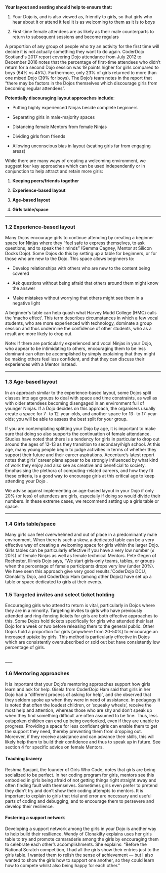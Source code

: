 **Your layout and seating should help to ensure that:**

1. Your Dojo is, and is also viewed as, friendly to girls, so that girls who hear about it or attend it feel it is as welcoming to them as it is to boys

2. First-time female attendees are as likely as their male counterparts to return to subsequent sessions and become regulars

A proportion of any group of people who try an activity for the first time will decide it is not actually something they want to do again. CoderDojo Scotland's 2017 report covering Dojo attendance from July 2012 to December 2016 notes that the percentage of first-time attendees who didn’t return for a second Dojo session was 19 points higher for girls compared to boys \(64% vs 45%\). Furthermore, only 23% of girls returned to more than one mixed Dojo \(39% for boys\). The Dojo’s team notes in the report that “there may be factors in the Dojos themselves which discourage girls from becoming regular attendees”.

**Potentially discouraging layout approaches include:**

* Putting highly experienced Ninjas beside complete beginners

* Separating girls in male-majority spaces

* Distancing female Mentors from female Ninjas

* Dividing girls from friends

* Allowing unconscious bias in layout \(seating girls far from engaging areas\)

While there are many ways of creating a welcoming environment, we suggest four key approaches which can be used independently or in conjunction to help attract and retain more girls:

1. **Keeping peers/friends together**

2. **Experience-based layout**

3. **Age-based layout**

4. **Girls table/space**

---

### 1.2 Experience-based layout

Many Dojos encourage girls to continue attending by creating a beginner space for Ninjas where they “feel safe to express themselves, to ask questions, and to speak their minds” \(Gemma Cagney, Mentor at Silicon Docks Dojo\). Some Dojos do this by setting up a table for beginners, or for those who are new to the Dojo. This space allows beginners to:

* Develop relationships with others who are new to the content being covered

* Ask questions without being afraid that others around them might know the answer

* Make mistakes without worrying that others might see them in a negative light

A beginner's table can help quash what Harvey Mudd College \(HMC\) calls the ‘macho effect’. This term describes circumstances in which a few vocal students, who are more experienced with technology, dominate a group session and thus undermine the confidence of other students, who as a result are more likely to drop out.

Note: If there are particularly experienced and vocal Ninjas in your Dojo, who appear to be intimidating to others, encouraging them to be less dominant can often be accomplished by simply explaining that they might be making others feel less confident, and that they can discuss their experiences with a Mentor instead.

---

### 1.3 Age-based layout

In an approach similar to the experience-based layout, some Dojos split classes into age groups to deal with space and time constraints, as well as with older attendees becoming disengaged in an environment full of younger Ninjas. If a Dojo decides on this approach, the organisers usually create a space for 7- to 12-year-olds, and another space for 13- to 17-year-olds; you will be able to assess the best split for your group.

If you are contemplating splitting your Dojo by age, it is important to make sure that doing so also supports the continuation of female attendance. Studies have noted that there is a tendency for girls in particular to drop out around the ages of 12-13 as they transition to secondary/high school. At this age, many young people begin to judge activities in terms of whether they support their future and their career aspirations. Accenture’s latest report notes that girls’ career plans appear to be strongly influenced by what kind of work they enjoy and also see as creative and beneficial to society. Emphasising the plethora of computing-related careers, and how they fit these criteria, is a good way to encourage girls at this critical age to keep attending your Dojo .

We advise against implementing an age-based layout in your Dojo if only 20% \(or less\) of attendees are girls, especially if doing so would divide their numbers. In these extreme cases, we recommend setting up a girls table or space.

---

### 1.4 Girls table/space

Many girls can feel overwhelmed and out of place in a predominantly male environment. When there is such a skew, a dedicated table can be a very effective way of creating a welcoming space for girls within the larger Dojo. Girls tables can be particularly effective if you have a very low number \(≤ 20%\) of female Ninjas as well as female technical Mentors. Pete Gegen of Rochester, Illinois Dojo says, “We start girls-only teams, tables, or groups when the percentage of female participants drops very low \(under 20%\). We have seen this approach give very good results.”CoderDojo DCU, Clonakilty Dojo, and CoderDojo Ham \(among other Dojos\) have set up a table or space dedicated to girls at their events.

### 1.5 Targeted invites and select ticket holding

Encouraging girls who attend to return is vital, particularly in Dojos where they are in a minority. Targeting invites to girls who have previously attended and ring-fencing tickets for girls are both effective approaches to this. Some Dojos hold tickets specifically for girls who attended their last Dojo for a week or two before releasing them to the general public. Other Dojos hold a proportion for girls \(anywhere from 20-50%\) to encourage an increased uptake by girls. This method is particularly effective in Dojos which are consistently oversubscribed or sold out but have consistently low percentage of girls.

### \_\_\_

### 1.6 Mentoring approaches

It is important that your Dojo’s mentoring approaches support how girls learn and ask for help. Gisela from CoderDojo Ham said that girls in her Dojo had a “different process of asking for help”, and she observed that they seldom spoke up when they were in need of assistance. In pedagogy it is noted that often the loudest children, or ‘squeaky wheels’, receive the most help and attention, whereas those who are shy and don’t speak up when they find something difficult are often assumed to be fine. Thus, less outspoken children can end up being overlooked, even if they are unable to progress. Providing a space for less confident girls can enable them to get the support they need, thereby preventing them from dropping out. Moreover, if they receive assistance and can advance their skills, this will likely help them to build their confidence and thus to speak up in future. See section 4 for specific advice on female Mentors.

#### Teaching bravery

Reshma Saujani, the founder of Girls Who Code, notes that girls are being socialized to be perfect. In her coding program for girls, mentors see this embodied in girls being afraid of not getting things right straight away and often finding fault with themselves. Sometimes girls even prefer to pretend they didn’t try and don’t show their coding attempts to mentors. It is important to explain to girls that trial and error are necessary and useful parts of coding and debugging, and to encourage them to persevere and develop their resilience.

#### Fostering a support network

Developing a support network among the girls in your Dojo is another way to help build their resilience. Wendy of Clonakilty explains uses her girls table to try and promote camaraderie among the girls by encouraging them to celebrate each other’s accomplishments. She explains: “Before the National Scratch competition, I had all the girls show their entries just to the girls table. I wanted them to relish the sense of achievement — but I also wanted to show the girls how to support one another, so they could learn how to compete whilst also being happy for each other.”

